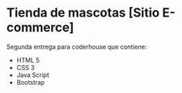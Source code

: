 # Tienda de mascotas [Sitio E-commerce]

Segunda entrega para coderhouse que contiene:
- HTML 5
- CSS 3
- Java Script
- Bootstrap


